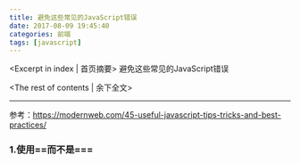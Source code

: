 ```yaml
---
title: 避免这些常见的JavaScript错误
date: 2017-08-09 19:45:40
categories: 前端
tags: [javascript]
---
```

<Excerpt in index | 首页摘要> 
避免这些常见的JavaScript错误
<!-- more -->
<The rest of contents | 余下全文>

-----
参考：https://modernweb.com/45-useful-javascript-tips-tricks-and-best-practices/
### 1.使用==而不是===